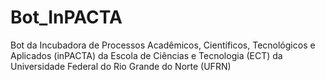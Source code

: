 # Bot_InPACTA
Bot da Incubadora de Processos Acadêmicos, Científicos, Tecnológicos e Aplicados (inPACTA) da Escola de Ciências e Tecnologia (ECT) da Universidade Federal do Rio Grande do Norte (UFRN)

